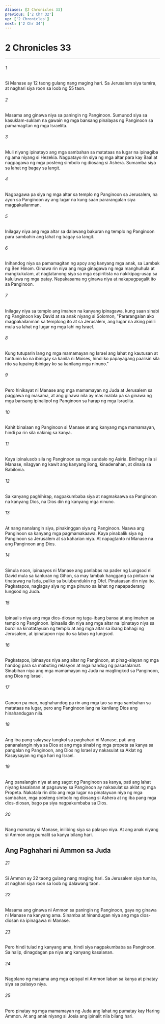 ```yaml
---
Aliases: [2 Chronicles 33]
previous: ['2 Chr 32']
up: ['2 Chronicles']
next: ['2 Chr 34']
---
```

# 2 Chronicles 33

***

###### 1
Si Manase ay 12 taong gulang nang maging hari. Sa Jerusalem siya tumira, at naghari siya roon sa loob ng 55 taon. 

###### 2
Masama ang ginawa niya sa paningin ng Panginoon. Sumunod siya sa kasuklam-suklam na gawain ng mga bansang pinalayas ng Panginoon sa pamamagitan ng mga Israelita. 

###### 3
Muli niyang ipinatayo ang mga sambahan sa matataas na lugar na ipinagiba ng ama niyang si Hezekia. Nagpatayo rin siya ng mga altar para kay Baal at nagpagawa ng mga posteng simbolo ng diosang si Ashera. Sumamba siya sa lahat ng bagay sa langit. 

###### 4
Nagpagawa pa siya ng mga altar sa templo ng Panginoon sa Jerusalem, na ayon sa Panginoon ay ang lugar na kung saan pararangalan siya magpakailanman. 

###### 5
Inilagay niya ang mga altar sa dalawang bakuran ng templo ng Panginoon para sambahin ang lahat ng bagay sa langit. 

###### 6
Inihandog niya sa pamamagitan ng apoy ang kanyang mga anak, sa Lambak ng Ben Hinom. Ginawa rin niya ang mga ginagawa ng mga manghuhula at mangkukulam, at nagtatanong siya sa mga espiritista na nakikipag-usap sa kaluluwa ng mga patay. Napakasama ng ginawa niya at nakapagpagalit ito sa Panginoon. 

###### 7
Inilagay niya sa templo ang imahen na kanyang ipinagawa, kung saan sinabi ng Panginoon kay David at sa anak niyang si Solomon, "Pararangalan ako magpakailanman sa templong ito at sa Jerusalem, ang lugar na aking pinili mula sa lahat ng lugar ng mga lahi ng Israel. 

###### 8
Kung tutuparin lang ng mga mamamayan ng Israel ang lahat ng kautusan at tuntunin ko na ibinigay sa kanila ni Moises, hindi ko papayagang paalisin sila rito sa lupaing ibinigay ko sa kanilang mga ninuno." 

###### 9
Pero hinikayat ni Manase ang mga mamamayan ng Juda at Jerusalem sa paggawa ng masama, at ang ginawa nila ay mas malala pa sa ginawa ng mga bansang ipinalipol ng Panginoon sa harap ng mga Israelita. 

###### 10
Kahit binalaan ng Panginoon si Manase at ang kanyang mga mamamayan, hindi pa rin sila nakinig sa kanya. 

###### 11
Kaya ipinalusob sila ng Panginoon sa mga sundalo ng Asiria. Binihag nila si Manase, nilagyan ng kawit ang kanyang ilong, kinadenahan, at dinala sa Babilonia. 

###### 12
Sa kanyang paghihirap, nagpakumbaba siya at nagmakaawa sa Panginoon na kanyang Dios, na Dios din ng kanyang mga ninuno. 

###### 13
At nang nanalangin siya, pinakinggan siya ng Panginoon. Naawa ang Panginoon sa kanyang mga pagmamakaawa. Kaya pinabalik siya ng Panginoon sa Jerusalem at sa kaharian niya. At napagtanto ni Manase na ang Panginoon ang Dios. 

###### 14
Simula noon, ipinaayos ni Manase ang panlabas na pader ng Lungsod ni David mula sa kanluran ng Gihon, sa may lambak hanggang sa pintuan na tinatawag na Isda, paliko sa bulubundukin ng Ofel. Pinataasan din niya ito. Pagkatapos, naglagay siya ng mga pinuno sa lahat ng napapaderang lungsod ng Juda. 

###### 15
Ipinaalis niya ang mga dios-diosan ng taga-ibang bansa at ang imahen sa templo ng Panginoon. Ipinaalis din niya ang mga altar na ipinatayo niya sa burol na kinatatayuan ng templo at ang mga altar sa ibang bahagi ng Jerusalem, at ipinatapon niya ito sa labas ng lungsod. 

###### 16
Pagkatapos, ipinaayos niya ang altar ng Panginoon, at pinag-alayan ng mga handog para sa mabuting relasyon at mga handog ng pasasalamat. Sinabihan niya ang mga mamamayan ng Juda na maglingkod sa Panginoon, ang Dios ng Israel. 

###### 17
Ganoon pa man, naghahandog pa rin ang mga tao sa mga sambahan sa matataas na lugar, pero ang Panginoon lang na kanilang Dios ang hinahandugan nila. 

###### 18
Ang iba pang salaysay tungkol sa paghahari ni Manase, pati ang pananalangin niya sa Dios at ang mga sinabi ng mga propeta sa kanya sa pangalan ng Panginoon, ang Dios ng Israel ay nakasulat sa Aklat ng Kasaysayan ng mga hari ng Israel. 

###### 19
Ang panalangin niya at ang sagot ng Panginoon sa kanya, pati ang lahat niyang kasalanan at pagsuway sa Panginoon ay nakasulat sa aklat ng mga Propeta. Nakatala rin dito ang mga lugar na pinatayuan niya ng mga sambahan, mga posteng simbolo ng diosang si Ashera at ng iba pang mga dios-diosan, bago pa siya nagpakumbaba sa Dios. 

###### 20
Nang mamatay si Manase, inilibing siya sa palasyo niya. At ang anak niyang si Ammon ang pumalit sa kanya bilang hari.

## Ang Paghahari ni Ammon sa Juda 

###### 21
Si Ammon ay 22 taong gulang nang maging hari. Sa Jerusalem siya tumira, at naghari siya roon sa loob ng dalawang taon. 

###### 22
Masama ang ginawa ni Ammon sa paningin ng Panginoon, gaya ng ginawa ni Manase na kanyang ama. Sinamba at hinandugan niya ang mga dios-diosan na ipinagawa ni Manase. 

###### 23
Pero hindi tulad ng kanyang ama, hindi siya nagpakumbaba sa Panginoon. Sa halip, dinagdagan pa niya ang kanyang kasalanan. 

###### 24
Nagplano ng masama ang mga opisyal ni Ammon laban sa kanya at pinatay siya sa palasyo niya. 

###### 25
Pero pinatay ng mga mamamayan ng Juda ang lahat ng pumatay kay Haring Ammon. At ang anak niyang si Josia ang ipinalit nila bilang hari.

